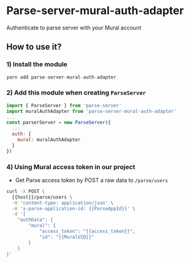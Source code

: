 # Parse-server-mural-auth-adapter
Authenticate to parse server with your Mural account

## How to use it?
### 1) Install the module
```js
yarn add parse-server-mural-auth-adapter
```
### 2) Add this module when creating `ParseServer`
```js
import { ParseServer } from 'parse-server'
import muralAuthAdapter from 'parse-server-mural-auth-adapter'
...
const parserServer = new ParseServer({
  ...
  auth: {
    mural: muralAuthAdapter
  }
})
```
### 4) Using Mural access token in our project
* Get Parse access token by POST a raw data to `/parse/users`
```sh
curl -X POST \
  {{host}}/parse/users \
  -H 'content-type: application/json' \
  -H 'x-parse-application-id: {{ParseAppId}}' \
  -d '{
    "authData": {
    	"mural": {
    		"access_token": "{{access_token}}",
    		"id": "{{MuralUID}}"
    	}
    }
}'
```
